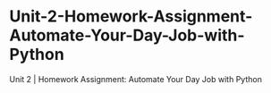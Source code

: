 # Unit-2-Homework-Assignment-Automate-Your-Day-Job-with-Python
Unit 2 | Homework Assignment: Automate Your Day Job with Python
